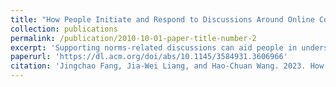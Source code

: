 ```yaml
---
title: "How People Initiate and Respond to Discussions Around Online Community Norms: A Preliminary Analysis on Meta Stack Overflow Discussions"
collection: publications
permalink: /publication/2010-10-01-paper-title-number-2
excerpt: 'Supporting norms-related discussions can aid people in understanding and abiding by ambiguous norms in large-scale online communities. Yet, how social and linguistic factors, such as the identities of interlocutors and the language framing of posts, can influence discussions around norms, is underexplored. In this work, we performed a preliminary analysis based on a dataset containing 123 question threads on Meta Stack Overflow, a site for discussions of the workings and policies of Stack Overflow, to understand how people initiate and respond to norms-related discussions. Results revealed that question posts with different levels of personal relatedness and question specificity have significantly different sentiments, and they also draw comments with diverged sentiments. We present implications and directions of future work based on our findings.'
paperurl: 'https://dl.acm.org/doi/abs/10.1145/3584931.3606966'
citation: 'Jingchao Fang, Jia-Wei Liang, and Hao-Chuan Wang. 2023. How People Initiate and Respond to Discussions Around Online Community Norms: A Preliminary Analysis on Meta Stack Overflow Discussions. In Companion Publication of the 2023 Conference on Computer Supported Cooperative Work and Social Computing (CSCW '23 Companion). Association for Computing Machinery, New York, NY, USA, 221–225. https://doi.org/10.1145/3584931.3606966'
---
```


